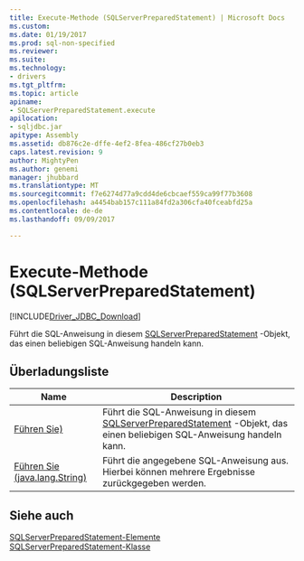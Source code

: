 ```yaml
---
title: Execute-Methode (SQLServerPreparedStatement) | Microsoft Docs
ms.custom: 
ms.date: 01/19/2017
ms.prod: sql-non-specified
ms.reviewer: 
ms.suite: 
ms.technology:
- drivers
ms.tgt_pltfrm: 
ms.topic: article
apiname:
- SQLServerPreparedStatement.execute
apilocation:
- sqljdbc.jar
apitype: Assembly
ms.assetid: db876c2e-dffe-4ef2-8fea-486cf27b0eb3
caps.latest.revision: 9
author: MightyPen
ms.author: genemi
manager: jhubbard
ms.translationtype: MT
ms.sourcegitcommit: f7e6274d77a9cdd4de6cbcaef559ca99f77b3608
ms.openlocfilehash: a4454bab157c111a84fd2a306cfa40fceabfd25a
ms.contentlocale: de-de
ms.lasthandoff: 09/09/2017

---
```

# <a name="execute-method-sqlserverpreparedstatement"></a>Execute-Methode (SQLServerPreparedStatement)
[!INCLUDE[Driver_JDBC_Download](../../../includes/driver_jdbc_download.md)]

  Führt die SQL-Anweisung in diesem [SQLServerPreparedStatement](../../../connect/jdbc/reference/sqlserverpreparedstatement-class.md) -Objekt, das einen beliebigen SQL-Anweisung handeln kann.  
  
## <a name="overload-list"></a>Überladungsliste  
  
|Name|Description|  
|----------|-----------------|  
|[Führen Sie)](../../../connect/jdbc/reference/execute-method.md)|Führt die SQL-Anweisung in diesem [SQLServerPreparedStatement](../../../connect/jdbc/reference/sqlserverpreparedstatement-class.md) -Objekt, das einen beliebigen SQL-Anweisung handeln kann.|  
|[Führen Sie (java.lang.String)](../../../connect/jdbc/reference/execute-method-java-lang-string.md)|Führt die angegebene SQL-Anweisung aus. Hierbei können mehrere Ergebnisse zurückgegeben werden.|  
  
## <a name="see-also"></a>Siehe auch  
 [SQLServerPreparedStatement-Elemente](../../../connect/jdbc/reference/sqlserverpreparedstatement-members.md)   
 [SQLServerPreparedStatement-Klasse](../../../connect/jdbc/reference/sqlserverpreparedstatement-class.md)  
  
  
